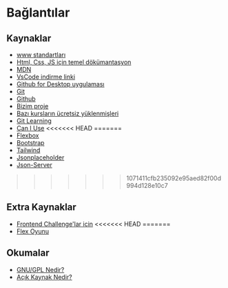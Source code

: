 # Bağlantılar

## Kaynaklar

- [www standartları](https://www.w3.org/)
- [Html, Css, JS için temel dökümantasyon](https://www.w3schools.com)
- [MDN](https://developer.mozilla.org)
- [VsCode indirme linki](https://code.visualstudio.com/)
- [Github for Desktop uygulaması](https://desktop.github.com/)
- [Git](https://git-scm.com/)
- [Github](https://github.com)
- [Bizim proje](https://github.com/waroi/FrontendOkulu)
- [Bazı kursların ücretsiz yüklenmişleri](https://courseflix.net/)
- [Git Learning](https://learngitbranching.js.org/)
- [Can I Use](https://caniuse.com/)
<<<<<<< HEAD
=======
- [Flexbox](https://css-tricks.com/snippets/css/a-guide-to-flexbox/)
- [Bootstrap](https://getbootstrap.com/)
- [Tailwind](https://tailwindcss.com/docs/installation)
- [Jsonplaceholder](https://jsonplaceholder.typicode.com)
- [Json-Server](https://github.com/typicode/json-server)

>>>>>>> 1071411cfb235092e95aed82f00d994d128e10c7

## Extra Kaynaklar

- [Frontend Challenge'lar icin](https://www.frontendmentor.io/challenges)
<<<<<<< HEAD
=======
- [Flex Oyunu](https://flexboxfroggy.com/#tr)

## Okumalar

- [GNU/GPL Nedir?](https://tr.wikipedia.org/wiki/GNU_Genel_Kamu_Lisans%C4%B1)
- [Açık Kaynak Nedir?](https://tr.wikipedia.org/wiki/A%C3%A7%C4%B1k_kaynak_yaz%C4%B1l%C4%B1m)
